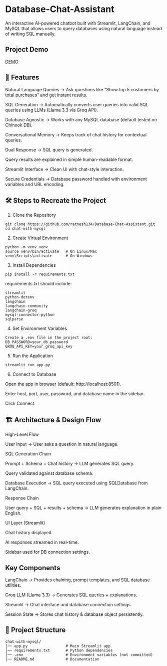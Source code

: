 # Database-Chat-Assistant
An interactive AI-powered chatbot built with Streamlit, LangChain, and MySQL that allows users to query databases using natural language instead of writing SQL manually.

## Project Demo

[DEMO](https://drive.google.com/file/d/187d3Ad1WdlLynHtuwZC6WwjjTP7K0NV2/view?usp=sharing)

## 🚀 Features

Natural Language Queries → Ask questions like “Show top 5 customers by total purchases” and get instant results.

SQL Generation → Automatically converts user queries into valid SQL queries using LLMs (Llama 3.3 via Groq API).

Database Agnostic → Works with any MySQL database (default tested on Chinook DB).

Conversational Memory → Keeps track of chat history for contextual queries.

Dual Response → SQL query is generated.

Query results are explained in simple human-readable format.

Streamlit Interface → Clean UI with chat-style interaction.

Secure Credentials → Database password handled with environment variables and URL encoding.

## 🛠️ Steps to Recreate the Project
1. Clone the Repository
```
git clone https://github.com/ratnesh134/Database-Chat-Assistant.git
cd chat-with-mysql
```
2. Create Virtual Environment
```
python -m venv venv
source venv/bin/activate   # On Linux/Mac
venv\Scripts\activate      # On Windows
```
3. Install Dependencies
```
pip install -r requirements.txt
```

requirements.txt should include:
```
streamlit
python-dotenv
langchain
langchain-community
langchain-groq
mysql-connector-python
sqlparse
```
4. Set Environment Variables
```
Create a .env file in the project root:
DB_PASSWORD=your_db_password
GROQ_API_KEY=your_groq_api_key
```
5. Run the Application
```
streamlit run app.py
```
6. Connect to Database

Open the app in browser (default: http://localhost:8501).

Enter host, port, user, password, and database name in the sidebar.

Click Connect.

## 🏗️ Architecture & Design Flow
High-Level Flow

User Input → User asks a question in natural language.

SQL Generation Chain

Prompt + Schema + Chat history → LLM generates SQL query.

Query validated against database schema.

Database Execution → SQL query executed using SQLDatabase from LangChain.

Response Chain

User query + SQL + results + schema → LLM generates explanation in plain English.

UI Layer (Streamlit)

Chat history displayed.

AI responses streamed in real-time.

Sidebar used for DB connection settings.

## Key Components

LangChain → Provides chaining, prompt templates, and SQL database utilities.

Groq LLM (Llama 3.3) → Generates SQL queries + explanations.

Streamlit → Chat interface and database connection settings.

Session State → Stores chat history & database object persistently.

## 📂 Project Structure
```
chat-with-mysql/
│── app.py                 # Main Streamlit app
│── requirements.txt       # Python dependencies
│── .env                   # Environment variables (not committed)
│── README.md              # Documentation
```
